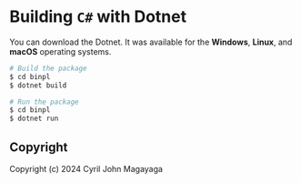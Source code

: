 # Building `C#` with Dotnet

You can download the Dotnet. It was available for the **Windows**, **Linux**, and **macOS** operating systems.

```bash
# Build the package
$ cd binpl
$ dotnet build

# Run the package
$ cd binpl
$ dotnet run
```

## Copyright

Copyright (c) 2024 Cyril John Magayaga